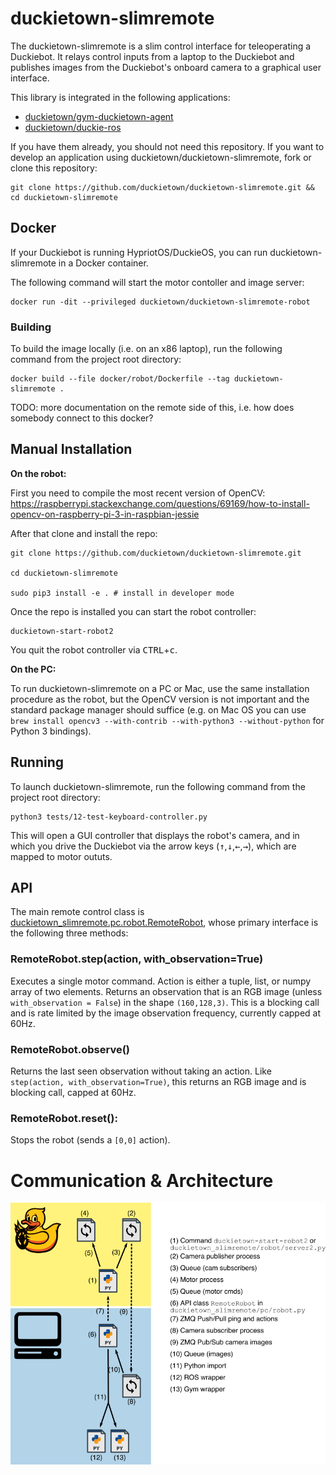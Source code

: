 # duckietown-slimremote

The duckietown-slimremote is a slim control interface for teleoperating a Duckiebot. It relays control inputs from a laptop to the Duckiebot and publishes images from the Duckiebot's onboard camera to a graphical user interface.

This library is integrated in the following applications:

* [duckietown/gym-duckietown-agent](https://github.com/duckietown/gym-duckietown-agent)
* [duckietown/duckie-ros](https://github.com/duckietown/duckie-ros)

If you have them already, you should not need this repository. If you want to develop an application using duckietown/duckietown-slimremote, fork or clone this repository:

    git clone https://github.com/duckietown/duckietown-slimremote.git && cd duckietown-slimremote

## Docker

If your Duckiebot is running HypriotOS/DuckieOS, you can run duckietown-slimremote in a Docker container.

The following command will start the motor contoller and image server:

    docker run -dit --privileged duckietown/duckietown-slimremote-robot

### Building 

To build the image locally (i.e. on an x86 laptop), run the following command from the project root directory:

    docker build --file docker/robot/Dockerfile --tag duckietown-slimremote .
    
TODO: more documentation on the remote side of this, i.e. how does somebody connect to this docker?

## Manual Installation

**On the robot:**

First you need to compile the most recent version of OpenCV: https://raspberrypi.stackexchange.com/questions/69169/how-to-install-opencv-on-raspberry-pi-3-in-raspbian-jessie

After that clone and install the repo:

    git clone https://github.com/duckietown/duckietown-slimremote.git
    
    cd duckietown-slimremote
    
    sudo pip3 install -e . # install in developer mode
    
Once the repo is installed you can start the robot controller:

    duckietown-start-robot2
    
You quit the robot controller via <kbd>CTRL</kbd>+<kbd>c</kbd>.
    
**On the PC:**

To run duckietown-slimremote on a PC or Mac, use the same installation procedure as the robot, but the OpenCV version is not important and the standard package manager should suffice (e.g. on Mac OS you can use `brew install opencv3 --with-contrib --with-python3 --without-python` for Python 3 bindings).

## Running

To launch duckietown-slimremote, run the following command from the project root directory:

    python3 tests/12-test-keyboard-controller.py
    
This will open a GUI controller that displays the robot's camera, and in which you drive the Duckiebot via the arrow keys (<kbd>↑</kbd>,<kbd>↓</kbd>,<kbd>←</kbd>,<kbd>→</kbd>), which are mapped to motor oututs.

## API

The main remote control class is [duckietown_slimremote.pc.robot.RemoteRobot](duckietown_slimremote/pc/robot.py), whose primary interface is the following three methods:

### RemoteRobot.step(action, with_observation=True)

Executes a single motor command. Action is either a tuple, list, or numpy array of two elements. Returns an observation that is an RGB image (unless `with_observation = False`) in the shape `(160,128,3)`. This is a blocking call and is rate limited by the image observation frequency, currently capped at 60Hz.
 
### RemoteRobot.observe()

Returns the last seen observation without taking an action. Like `step(action, with_observation=True)`, this returns an RGB image and is blocking call, capped at 60Hz.
 
### RemoteRobot.reset():

Stops the robot (sends a `[0,0]` action).

# Communication & Architecture

![image depicting the different components and how they interact](doc/overview.png "Architecture Overview")
